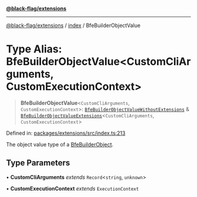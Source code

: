 [**@black-flag/extensions**][1]

---

[@black-flag/extensions][1] / [index][2] / BfeBuilderObjectValue

# Type Alias: BfeBuilderObjectValue\<CustomCliArguments, CustomExecutionContext>

> **BfeBuilderObjectValue**<`CustomCliArguments`, `CustomExecutionContext`>: [`BfeBuilderObjectValueWithoutExtensions`][3] & [`BfeBuilderObjectValueExtensions`][4]<`CustomCliArguments`, `CustomExecutionContext`>

Defined in: [packages/extensions/src/index.ts:213][5]

The object value type of a [BfeBuilderObject][6].

## Type Parameters

• **CustomCliArguments** _extends_ `Record`<`string`, `unknown`>

• **CustomExecutionContext** _extends_ `ExecutionContext`

[1]: ../../README.md
[2]: ../README.md
[3]: BfeBuilderObjectValueWithoutExtensions.md
[4]: BfeBuilderObjectValueExtensions.md
[5]: https://github.com/Xunnamius/black-flag/blob/1b1b5b597cf8302c1cc5affdd2e1dd9189034907/packages/extensions/src/index.ts#L213
[6]: BfeBuilderObject.md
